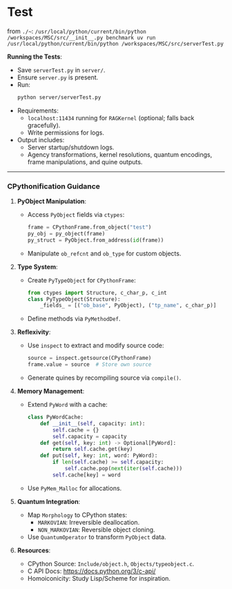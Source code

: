 # Test

from `./~`:
    `/usr/local/python/current/bin/python /workspaces/MSC/src/__init__.py benchmark uv run /usr/local/python/current/bin/python /workspaces/MSC/src/serverTest.py`


**Running the Tests**:
   - Save `serverTest.py` in `server/`.
   - Ensure `server.py` is present.
   - Run:
     ```bash
     python server/serverTest.py
     ```
   - Requirements:
     - `localhost:11434` running for `RAGKernel` (optional; falls back gracefully).
     - Write permissions for logs.
   - Output includes:
     - Server startup/shutdown logs.
     - Agency transformations, kernel resolutions, quantum encodings, frame manipulations, and quine outputs.

---

### CPythonification Guidance

1. **PyObject Manipulation**:
   - Access `PyObject` fields via `ctypes`:
     ```python
     frame = CPythonFrame.from_object("test")
     py_obj = py_object(frame)
     py_struct = PyObject.from_address(id(frame))
     ```
   - Manipulate `ob_refcnt` and `ob_type` for custom objects.

2. **Type System**:
   - Create `PyTypeObject` for `CPythonFrame`:
     ```python
     from ctypes import Structure, c_char_p, c_int
     class PyTypeObject(Structure):
         _fields_ = [("ob_base", PyObject), ("tp_name", c_char_p)]
     ```
   - Define methods via `PyMethodDef`.

3. **Reflexivity**:
   - Use `inspect` to extract and modify source code:
     ```python
     source = inspect.getsource(CPythonFrame)
     frame.value = source  # Store own source
     ```
   - Generate quines by recompiling source via `compile()`.

4. **Memory Management**:
   - Extend `PyWord` with a cache:
     ```python
     class PyWordCache:
         def __init__(self, capacity: int):
             self.cache = {}
             self.capacity = capacity
         def get(self, key: int) -> Optional[PyWord]:
             return self.cache.get(key)
         def put(self, key: int, word: PyWord):
             if len(self.cache) >= self.capacity:
                 self.cache.pop(next(iter(self.cache)))
             self.cache[key] = word
     ```
   - Use `PyMem_Malloc` for allocations.

5. **Quantum Integration**:
   - Map `Morphology` to CPython states:
     - `MARKOVIAN`: Irreversible deallocation.
     - `NON_MARKOVIAN`: Reversible object cloning.
   - Use `QuantumOperator` to transform `PyObject` data.

6. **Resources**:
   - CPython Source: `Include/object.h`, `Objects/typeobject.c`.
   - C API Docs: https://docs.python.org/3/c-api/
   - Homoiconicity: Study Lisp/Scheme for inspiration.
